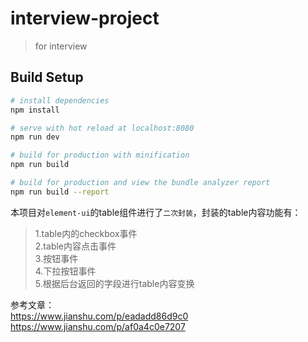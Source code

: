 # interview-project

> for interview

## Build Setup

``` bash
# install dependencies
npm install

# serve with hot reload at localhost:8080
npm run dev

# build for production with minification
npm run build

# build for production and view the bundle analyzer report
npm run build --report
```
本项目对`element-ui`的table组件进行了`二次封装`，封装的table内容功能有：<br>
  >1.table内的checkbox事件<br>
  2.table内容点击事件<br>
  3.按钮事件<br>
  4.下拉按钮事件<br>
  5.根据后台返回的字段进行table内容变换

参考文章：<br>
https://www.jianshu.com/p/eadadd86d9c0<br>
https://www.jianshu.com/p/af0a4c0e7207
